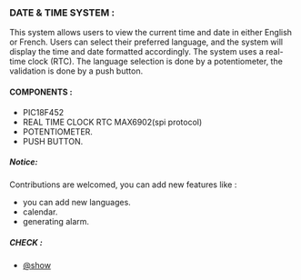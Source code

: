 ### DATE & TIME SYSTEM : 
This system allows users to view the current time and date in either English or French.
Users can select their preferred language, and the system will display the time and date formatted accordingly. The system uses a real-time clock (RTC).
The language selection is done by a potentiometer, the validation is done by a push button.

#### COMPONENTS : 
- PIC18F452
- REAL TIME CLOCK RTC MAX6902(spi protocol)
- POTENTIOMETER.
- PUSH BUTTON.


##### Notice: 
Contributions are welcomed, you can add new features like : 
- you can add new languages.
- calendar.
- generating alarm.
##### CHECK : 
- [@show](https://github.com/0xaB26/realTimeClockSystem/blob/main/show.mp4)

